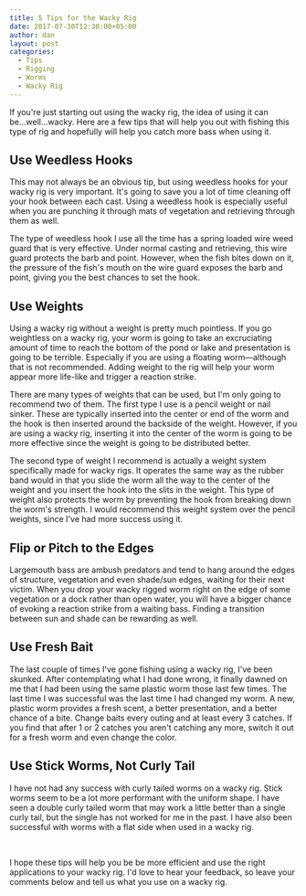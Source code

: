 ```yaml
---
title: 5 Tips for the Wacky Rig
date: 2017-07-30T12:30:00+05:00
author: dan
layout: post
categories:
  - Tips
  - Rigging
  - Worms
  - Wacky Rig
---
```

If you're just starting out using the wacky rig, the idea of using it can be...well...wacky. Here are a few tips that will help you out with fishing this type of rig and hopefully will help you catch more bass when using it.

## Use Weedless Hooks
This may not always be an obvious tip, but using weedless hooks for your wacky rig is very important. It's going to save you a lot of time cleaning off your hook between each cast. Using a weedless hook is especially useful when you are punching it through mats of vegetation and retrieving through them as well.

The type of weedless hook I use all the time has a spring loaded wire weed guard that is very effective. Under normal casting and retrieving, this wire guard protects the barb and point. However, when the fish bites down on it, the pressure of the fish's mouth on the wire guard exposes the barb and point, giving you the best chances to set the hook.

## Use Weights
Using a wacky rig without a weight is pretty much pointless. If you go weightless on a wacky rig, your worm is going to take an excruciating amount of time to reach the bottom of the pond or lake and presentation is going to be terrible. Especially if you are using a floating worm&mdash;although that is not recommended. Adding weight to the rig will help your worm appear more life-like and trigger a reaction strike.

There are many types of weights that can be used, but I'm only going to recommend two of them. The first type I use is a pencil weight or nail sinker. These are typically inserted into the center or end of the worm and the hook is then inserted around the backside of the weight. However, if you are using a wacky rig, inserting it into the center of the worm is going to be more effective since the weight is going to be distributed better.

The second type of weight I recommend is actually a weight system specifically made for wacky rigs. It operates the same way as the rubber band would in that you slide the worm all the way to the center of the weight and you insert the hook into the slits in the weight. This type of weight also protects the worm by preventing the hook from breaking down the worm's strength. I would recommend this weight system over the pencil weights, since I've had more success using it.

## Flip or Pitch to the Edges
Largemouth bass are ambush predators and tend to hang around the edges of structure, vegetation and even shade/sun edges, waiting for their next victim. When you drop your wacky rigged worm right on the edge of some vegetation or a dock rather than open water, you will have a bigger chance of evoking a reaction strike from a waiting bass. Finding a transition between sun and shade can be rewarding as well.

## Use Fresh Bait
The last couple of times I've gone fishing using a wacky rig, I've been skunked. After contemplating what I had done wrong, it finally dawned on me that I had been using the same plastic worm those last few times. The last time I was successful was the last time I had changed my worm. A new, plastic worm provides a fresh scent, a better presentation, and a better chance of a bite. Change baits every outing and at least every 3 catches. If you find that after 1 or 2 catches you aren't catching any more, switch it out for a fresh worm and even change the color.

## Use Stick Worms, Not Curly Tail
I have not had any success with curly tailed worms on a wacky rig. Stick worms seem to be a lot more performant with the uniform shape. I have seen a double curly tailed worm that may work a little better than a single curly tail, but the single has not worked for me in the past. I have also been successful with worms with a flat side when used in a wacky rig.

&nbsp;

I hope these tips will help you be be more efficient and use the right applications to your wacky rig. I'd love to hear your feedback, so leave your comments below and tell us what you use on a wacky rig.
